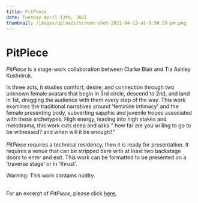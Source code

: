 ```yaml
---
title: PitPiece
date: Tuesday April 13th, 2021
thumbnail: /images/uploads/screen-shot-2021-04-13-at-8.50.59-pm.png
---
```

# PitPiece

*PitPiece* is a stage-work collaboration between Clarke Blair and Tia Ashley Kushniruk. 

In three acts, it studies comfort, desire, and connection through two unknown female avatars that begin in 3rd circle, descend to 2nd, and land in 1st, dragging the audience with them every step of the way. This work examines the traditional narratives around 'feminine intimacy' and the female presenting body, subverting sapphic and juvenile tropes associated with these archetypes. High energy, leading into high stakes and melodrama, this work cuts deep and asks " how far are you willing to go to be witnessed? and when will it be enough?"\
\
*PitPiece* requires a technical residency, then it is ready for presentation. It requires a venue that can be stripped bare with at least two backstage doors to enter and exit. This work can be formatted to be presented on a 'traverse stage' or in 'thrust'. 

Warning: This work contains nudity. 

\
For an excerpt of *PitPiece*, please click [here.](https://www.youtube.com/watch?v=T4_qJT3Jyus&list=PLaVNPv3qzK0RQq8Qh4sX3twgHg7c_ckyG)